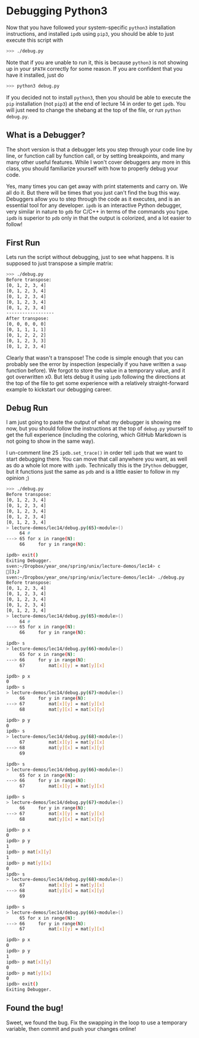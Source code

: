 # Debugging Python3

Now that you have followed your system-specific `python3` installation instructions, and installed `ipdb` using `pip3`, you should be able to just execute this script with

```bash
>>> ./debug.py
```

Note that if you are unable to run it, this is because `python3` is not showing up in your `$PATH` correctly for some reason.  If you are confident that you have it installed, just do

```bash
>>> python3 debug.py
```

If you decided not to install `python3`, then you should be able to execute the `pip` installation (not `pip3`) at the end of lecture 14 in order to get `ipdb`.  You will just need to change the shebang at the top of the file, or run `python debug.py`.

## What is a Debugger?

The short version is that a debugger lets you step through your code line by line, or function call by function call, or by setting breakpoints, and many many other useful features.  While I won't cover debuggers any more in this class, you should familiarize yourself with how to properly debug your code.

Yes, many times you can get away with print statements and carry on.  We all do it.  But there will be times that you just can't find the bug this way.  Debuggers allow you to step through the code as it executes, and is an essential tool for any developer.  `ipdb` is an interactive Python debugger, very similar in nature to `gdb` for C/C++ in terms of the commands you type.  `ipdb` is superior to `pdb` only in that the output is colorized, and a lot easier to follow!

## First Run

Lets run the script without debugging, just to see what happens.  It is supposed to just transpose a simple matrix:

```bash
>>> ./debug.py
Before transpose:
[0, 1, 2, 3, 4]
[0, 1, 2, 3, 4]
[0, 1, 2, 3, 4]
[0, 1, 2, 3, 4]
[0, 1, 2, 3, 4]
------------------
After transpose:
[0, 0, 0, 0, 0]
[0, 1, 1, 1, 1]
[0, 1, 2, 2, 2]
[0, 1, 2, 3, 3]
[0, 1, 2, 3, 4]
```

Clearly that wasn't a transpose!  The code is simple enough that you can probably see the error by inspection (especially if you have written a `swap` function before).  We forgot to store the value in a temporary value, and it got overwritten x0.  But lets debug it using `ipdb` following the directions at the top of the file to get some experience with a relatively straight-forward example to kickstart our debugging career.

## Debug Run

I am just going to paste the output of what my debugger is showing me now, but you should follow the instructions at the top of `debug.py` yourself to get the full experience (including the coloring, which GitHub Markdown is not going to show in the same way).

I un-comment line 25 `ipdb.set_trace()` in order tell `ipdb` that we want to start debugging there.  You can move that call anywhere you want, as well as do a whole lot more with `ipdb`.  Technically this is the `IPython` debugger, but it functions just the same as `pdb` and is a little easier to follow in my opinion ;)

```bash
>>> ./debug.py
Before transpose:
[0, 1, 2, 3, 4]
[0, 1, 2, 3, 4]
[0, 1, 2, 3, 4]
[0, 1, 2, 3, 4]
[0, 1, 2, 3, 4]
> lecture-demos/lec14/debug.py(65)<module>()
     64 #
---> 65 for x in range(N):
     66     for y in range(N):

ipdb> exit()
Exiting Debugger.
sven:~/Dropbox/year_one/spring/unix/lecture-demos/lec14> c
[3;J
sven:~/Dropbox/year_one/spring/unix/lecture-demos/lec14> ./debug.py
Before transpose:
[0, 1, 2, 3, 4]
[0, 1, 2, 3, 4]
[0, 1, 2, 3, 4]
[0, 1, 2, 3, 4]
[0, 1, 2, 3, 4]
> lecture-demos/lec14/debug.py(65)<module>()
     64 #
---> 65 for x in range(N):
     66     for y in range(N):

ipdb> s
> lecture-demos/lec14/debug.py(66)<module>()
     65 for x in range(N):
---> 66     for y in range(N):
     67         mat[x][y] = mat[y][x]

ipdb> p x
0
ipdb> s
> lecture-demos/lec14/debug.py(67)<module>()
     66     for y in range(N):
---> 67         mat[x][y] = mat[y][x]
     68         mat[y][x] = mat[x][y]

ipdb> p y
0
ipdb> s
> lecture-demos/lec14/debug.py(68)<module>()
     67         mat[x][y] = mat[y][x]
---> 68         mat[y][x] = mat[x][y]
     69

ipdb> s
> lecture-demos/lec14/debug.py(66)<module>()
     65 for x in range(N):
---> 66     for y in range(N):
     67         mat[x][y] = mat[y][x]

ipdb> s
> lecture-demos/lec14/debug.py(67)<module>()
     66     for y in range(N):
---> 67         mat[x][y] = mat[y][x]
     68         mat[y][x] = mat[x][y]

ipdb> p x
0
ipdb> p y
1
ipdb> p mat[x][y]
1
ipdb> p mat[y][x]
0
ipdb> s
> lecture-demos/lec14/debug.py(68)<module>()
     67         mat[x][y] = mat[y][x]
---> 68         mat[y][x] = mat[x][y]
     69

ipdb> s
> lecture-demos/lec14/debug.py(66)<module>()
     65 for x in range(N):
---> 66     for y in range(N):
     67         mat[x][y] = mat[y][x]

ipdb> p x
0
ipdb> p y
1
ipdb> p mat[x][y]
0
ipdb> p mat[y][x]
0
ipdb> exit()
Exiting Debugger.
```

## Found the bug!

Sweet, we found the bug.  Fix the swapping in the loop to use a temporary variable, then commit and push your changes online!
